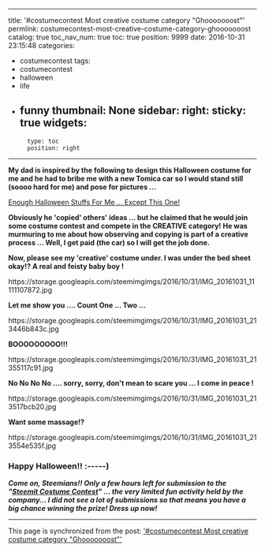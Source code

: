 
---
title: '#costumecontest  Most creative costume category "Ghooooooost"'
permlink: costumecontest-most-creative-costume-category-ghooooooost
catalog: true
toc_nav_num: true
toc: true
position: 9999
date: 2016-10-31 23:15:48
categories:
- costumecontest
tags:
- costumecontest
- halloween
- life
- funny
thumbnail: None
sidebar:
    right:
        sticky: true
widgets:
    -
        type: toc
        position: right
---


<html>
<p><strong>My dad is inspired by the following to design this Halloween costume for me and he had to bribe me with a new Tomica car so I would stand still (soooo hard for me) and pose for pictures ...&nbsp;</strong></p>
<p><a href="https://steemit.com/life/@deanliu/enough-halloween-stuffs-for-me-except-this-one">Enough Halloween Stuffs For Me ... Except This One!</a></p>
<p><strong>Obviously he 'copied' others' ideas ... but he claimed that he would join some costume contest and compete in the CREATIVE category! He was murmuring to me about how observing and copying is part of a creative process ... Well, I get paid (the car) so I will get the job done.&nbsp;</strong></p>
<p><strong>Now, please see my 'creative' costume under. I was under the bed sheet okay!? A real and feisty baby boy !</strong></p>
<p>https://storage.googleapis.com/steemimgimgs/2016/10/31/IMG_20161031_11111107872.jpg</p>
<p><strong>Let me show you .... Count One ... Two ...</strong></p>
<p>https://storage.googleapis.com/steemimgimgs/2016/10/31/IMG_20161031_213446b843c.jpg</p>
<p><strong>BOOOOOOOOO!!!</strong></p>
<p>https://storage.googleapis.com/steemimgimgs/2016/10/31/IMG_20161031_21355117c91.jpg</p>
<p><strong>No No No No .... sorry, sorry, don't mean to scare you ... I come in peace !</strong></p>
<p>https://storage.googleapis.com/steemimgimgs/2016/10/31/IMG_20161031_213517bcb20.jpg</p>
<p><strong>Want some massage!?&nbsp;</strong></p>
<p>https://storage.googleapis.com/steemimgimgs/2016/10/31/IMG_20161031_213554e535f.jpg</p>
<h3>Happy Halloween!! :-----)</h3>
<p><em><strong>Come on, Steemians!! Only a few hours left for submission to the "</strong></em><a href="https://steemit.com/costumecontest/@amcq/steemit-costume-contest"><em><strong>Steemit Costume Contest</strong></em></a><em><strong>" ... the very limited fun activity held by the company... I did not see a lot of submissions so that means you have a big chance winning the prize! Dress up now!</strong></em></p>
</html>

- - -

This page is synchronized from the post: ['#costumecontest  Most creative costume category "Ghooooooost"'](https://steemit.com/@deanliu/costumecontest-most-creative-costume-category-ghooooooost)
